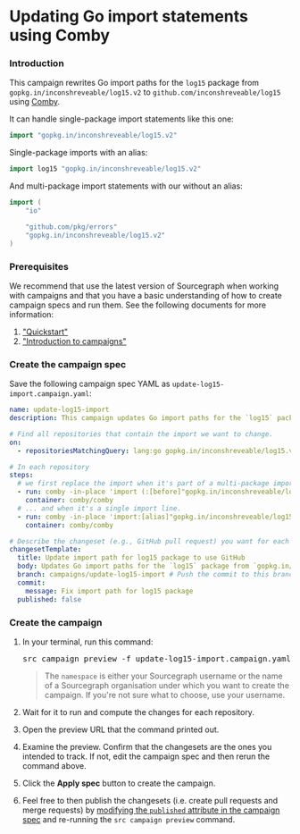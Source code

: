 # Updating Go import statements using Comby

<style>
.markdown-body pre.chroma {
  font-size: 0.75em;
}
</style>

### Introduction

This campaign rewrites Go import paths for the `log15` package from `gopkg.in/inconshreveable/log15.v2` to `github.com/inconshreveable/log15` using [Comby](https://comby.dev/).

It can handle single-package import statements like this one:

```go
import "gopkg.in/inconshreveable/log15.v2"
```

Single-package imports with an alias:


```go
import log15 "gopkg.in/inconshreveable/log15.v2"
```

And multi-package import statements with our without an alias:

```go
import (
	"io"

	"github.com/pkg/errors"
	"gopkg.in/inconshreveable/log15.v2"
)
```

### Prerequisites

We recommend that use the latest version of Sourcegraph when working with campaigns and that you have a basic understanding of how to create campaign specs and run them. See the following documents for more information:

1. ["Quickstart"](../quickstart.md)
1. ["Introduction to campaigns"](../explanations/introduction_to_campaigns.md)

### Create the campaign spec

Save the following campaign spec YAML as `update-log15-import.campaign.yaml`:

```yaml
name: update-log15-import
description: This campaign updates Go import paths for the `log15` package from `gopkg.in/inconshreveable/log15.v2` to `github.com/inconshreveable/log15` using [Comby](https://comby.dev/)

# Find all repositories that contain the import we want to change.
on:
  - repositoriesMatchingQuery: lang:go gopkg.in/inconshreveable/log15.v2

# In each repository
steps:
  # we first replace the import when it's part of a multi-package import statement
  - run: comby -in-place 'import (:[before]"gopkg.in/inconshreveable/log15.v2":[after])' 'import (:[before]"github.com/inconshreveable/log15":[after])' .go -matcher .go -exclude-dir .,vendor
    container: comby/comby
  # ... and when it's a single import line.
  - run: comby -in-place 'import:[alias]"gopkg.in/inconshreveable/log15.v2"' 'import:[alias]"github.com/inconshreveable/log15"' .go -matcher .go -exclude-dir .,vendor
    container: comby/comby

# Describe the changeset (e.g., GitHub pull request) you want for each repository.
changesetTemplate:
  title: Update import path for log15 package to use GitHub
  body: Updates Go import paths for the `log15` package from `gopkg.in/inconshreveable/log15.v2` to `github.com/inconshreveable/log15` using [Comby](https://comby.dev/)
  branch: campaigns/update-log15-import # Push the commit to this branch.
  commit:
    message: Fix import path for log15 package
  published: false
```

### Create the campaign

1. In your terminal, run this command:

    <pre>src campaign preview -f update-log15-import.campaign.yaml -namespace <em>USERNAME_OR_ORG</em></pre>

    > The `namespace` is either your Sourcegraph username or the name of a Sourcegraph organisation under which you want to create the campaign. If you're not sure what to choose, use your username.
1. Wait for it to run and compute the changes for each repository.
1. Open the preview URL that the command printed out.
1. Examine the preview. Confirm that the changesets are the ones you intended to track. If not, edit the campaign spec and then rerun the command above.
1. Click the **Apply spec** button to create the campaign.
1. Feel free to then publish the changesets (i.e. create pull requests and merge requests) by [modifying the `published` attribute in the campaign spec](../references/campaign_spec_yaml_reference.md#changesettemplate-published) and re-running the `src campaign preview` command.
